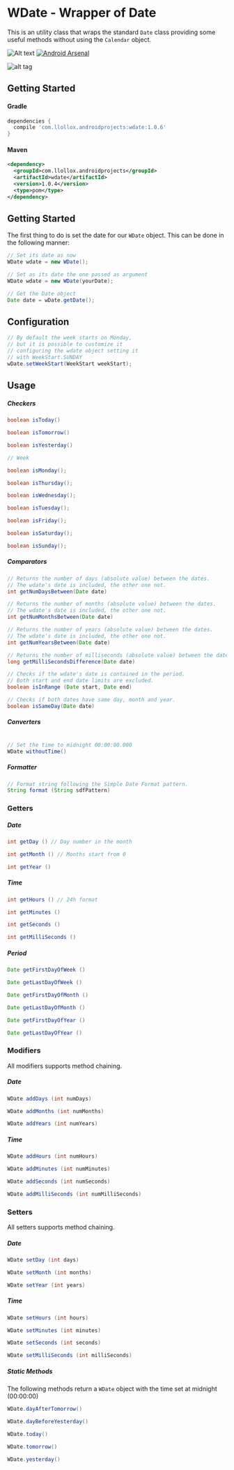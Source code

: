 # WDate - Wrapper of Date

This is an utility class that wraps the standard `Date` class
providing some useful methods without using the `Calendar` object.

![Alt text](https://img.shields.io/badge/license-MIT-green.svg?style=flat)
[![Android Arsenal](https://img.shields.io/badge/Android%20Arsenal-WDate%20--%20Wrapper%20of%20Date-brightgreen.svg?style=flat)](https://android-arsenal.com/details/1/5136)

![alt tag](logo.jpg)


## Getting Started

#### Gradle

```groovy
dependencies {
  compile 'com.llollox.androidprojects:wdate:1.0.6'
}
```

#### Maven
```xml
<dependency>
  <groupId>com.llollox.androidprojects</groupId>
  <artifactId>wdate</artifactId>
  <version>1.0.4</version>
  <type>pom</type>
</dependency>
```

## Getting Started

The first thing to do is set the date for our
`WDate` object. This can be done in the following manner:

```java
// Set its date as now
WDate wdate = new WDate();

// Set as its date the one passed as argument
WDate wdate = new WDate(yourDate);

// Get the Date object
Date date = wDate.getDate();
```

## Configuration
```java
// By default the week starts on Monday,
// but it is possible to customize it
// configuring the wdate object setting it
// with WeekStart.SUNDAY
wDate.setWeekStart(WeekStart weekStart);
```


## Usage

##### Checkers

```java
boolean isToday()

boolean isTomorrow()

boolean isYesterday()

// Week

boolean isMonday();

boolean isThursday();

boolean isWednesday();

boolean isTuesday();

boolean isFriday();

boolean isSaturday();

boolean isSunday();
```




##### Comparators

```java
// Returns the number of days (absolute value) between the dates.
// The wdate's date is included, the other one not.
int getNumDaysBetween(Date date)

// Returns the number of months (absolute value) between the dates.
// The wdate's date is included, the other one not.
int getNumMonthsBetween(Date date)

// Returns the number of years (absolute value) between the dates.
// The wdate's date is included, the other one not.
int getNumYearsBetween(Date date)

// Returns the number of milliseconds (absolute value) between the dates.
long getMilliSecondsDifference(Date date)

// Checks if the wdate's date is contained in the period.
// Both start and end date limits are excluded.
boolean isInRange (Date start, Date end)

// Checks if both dates have same day, month and year.
boolean isSameDay(Date date)
```

##### Converters

```java

// Set the time to midnight 00:00:00.000
WDate withoutTime()
```


##### Formatter

```java
// Format string following the Simple Date Format pattern.
String format (String sdfPattern)
```


### Getters

##### Date

```java
int getDay () // Day number in the month

int getMonth () // Months start from 0

int getYear ()
```

##### Time

```java
int getHours () // 24h format

int getMinutes ()

int getSeconds ()

int getMilliSeconds ()
```

##### Period

```java
Date getFirstDayOfWeek ()

Date getLastDayOfWeek ()

Date getFirstDayOfMonth ()

Date getLastDayOfMonth ()

Date getFirstDayOfYear ()

Date getLastDayOfYear ()
```



### Modifiers
All modifiers supports method chaining.

##### Date

```java
WDate addDays (int numDays)

WDate addMonths (int numMonths)

WDate addYears (int numYears)
```

##### Time

```java
WDate addHours (int numHours)

WDate addMinutes (int numMinutes)

WDate addSeconds (int numSeconds)

WDate addMilliSeconds (int numMilliSeconds)
```



### Setters
All setters supports method chaining.

##### Date

```java
WDate setDay (int days)

WDate setMonth (int months)

WDate setYear (int years)
```

##### Time

```java
WDate setHours (int hours)

WDate setMinutes (int minutes)

WDate setSeconds (int seconds)

WDate setMilliSeconds (int milliSeconds)
```


##### Static Methods

The following methods return a `WDate` object
with the time set at midnight (00:00:00)

```java
WDate.dayAfterTomorrow()

WDate.dayBeforeYesterday()

WDate.today()

WDate.tomorrow()

WDate.yesterday()
```
